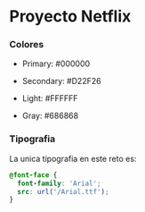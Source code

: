 # Proyecto Netflix

### Colores

<!-- Negro -->
- Primary: #000000
<!-- Rojo -->
- Secondary: #D22F26
<!-- Blanco -->
- Light: #FFFFFF
<!-- Gris -->
- Gray: #686868

### Tipografia

La unica tipografia en este reto es:

```css
@font-face {
  font-family: 'Arial';
  src: url('/Arial.ttf');
}
```
